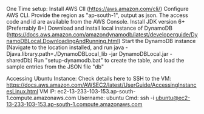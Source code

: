 
One Time setup:
    Install AWS ClI (https://aws.amazon.com/cli/)
    Configure AWS CLI. Provide the region as "ap-south-1", output as json. The access code and id are available from the AWS Console.
    Install JDK version 6+ (Preferrably 8+)
    Download and install local instance of DynamoDB (https://docs.aws.amazon.com/amazondynamodb/latest/developerguide/DynamoDBLocal.DownloadingAndRunning.html)
    Start the DynamoDB instance (Navigate to the location installed, and run java -Djava.library.path=./DynamoDBLocal_lib -jar DynamoDBLocal.jar -sharedDb)
    Run "setup-dynamodb.bat" to create the table, and load the sample entries from the JSON file "db"

Accessing Ubuntu Instance:
Check details here to SSH to the VM: https://docs.aws.amazon.com/AWSEC2/latest/UserGuide/AccessingInstancesLinux.html
VM IP: ec2-13-233-103-153.ap-south-1.compute.amazonaws.com
Username: ubuntu
Cmd: ssh -i <private key> ubuntu@ec2-13-233-103-153.ap-south-1.compute.amazonaws.com
